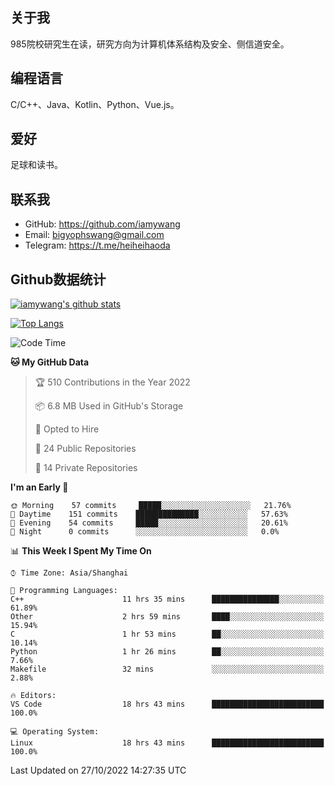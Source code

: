 ## 关于我

985院校研究生在读，研究方向为计算机体系结构及安全、侧信道安全。

## 编程语言

C/C++、Java、Kotlin、Python、Vue.js。

## 爱好

足球和读书。

## 联系我

- GitHub: https://github.com/iamywang
- Email: bigyophswang@gmail.com
- Telegram: https://t.me/heiheihaoda

## Github数据统计

[![iamywang's github stats](https://github-readme-stats.vercel.app/api?username=iamywang&count_private=true&show_icons=true)]()

[![Top Langs](https://github-readme-stats.vercel.app/api/top-langs/?username=iamywang&layout=compact)]()

<!--START_SECTION:waka-->
![Code Time](http://img.shields.io/badge/Code%20Time-633%20hrs%209%20mins-blue)

**🐱 My GitHub Data** 

> 🏆 510 Contributions in the Year 2022
 > 
> 📦 6.8 MB Used in GitHub's Storage 
 > 
> 💼 Opted to Hire
 > 
> 📜 24 Public Repositories 
 > 
> 🔑 14 Private Repositories  
 > 
**I'm an Early 🐤** 

```text
🌞 Morning    57 commits     █████░░░░░░░░░░░░░░░░░░░░   21.76% 
🌆 Daytime    151 commits    ██████████████░░░░░░░░░░░   57.63% 
🌃 Evening    54 commits     █████░░░░░░░░░░░░░░░░░░░░   20.61% 
🌙 Night      0 commits      ░░░░░░░░░░░░░░░░░░░░░░░░░   0.0%

```


📊 **This Week I Spent My Time On** 

```text
⌚︎ Time Zone: Asia/Shanghai

💬 Programming Languages: 
C++                      11 hrs 35 mins      ███████████████░░░░░░░░░░   61.89% 
Other                    2 hrs 59 mins       ████░░░░░░░░░░░░░░░░░░░░░   15.94% 
C                        1 hr 53 mins        ██░░░░░░░░░░░░░░░░░░░░░░░   10.14% 
Python                   1 hr 26 mins        ██░░░░░░░░░░░░░░░░░░░░░░░   7.66% 
Makefile                 32 mins             ░░░░░░░░░░░░░░░░░░░░░░░░░   2.88%

🔥 Editors: 
VS Code                  18 hrs 43 mins      █████████████████████████   100.0%

💻 Operating System: 
Linux                    18 hrs 43 mins      █████████████████████████   100.0%

```


 Last Updated on 27/10/2022 14:27:35 UTC
<!--END_SECTION:waka-->
